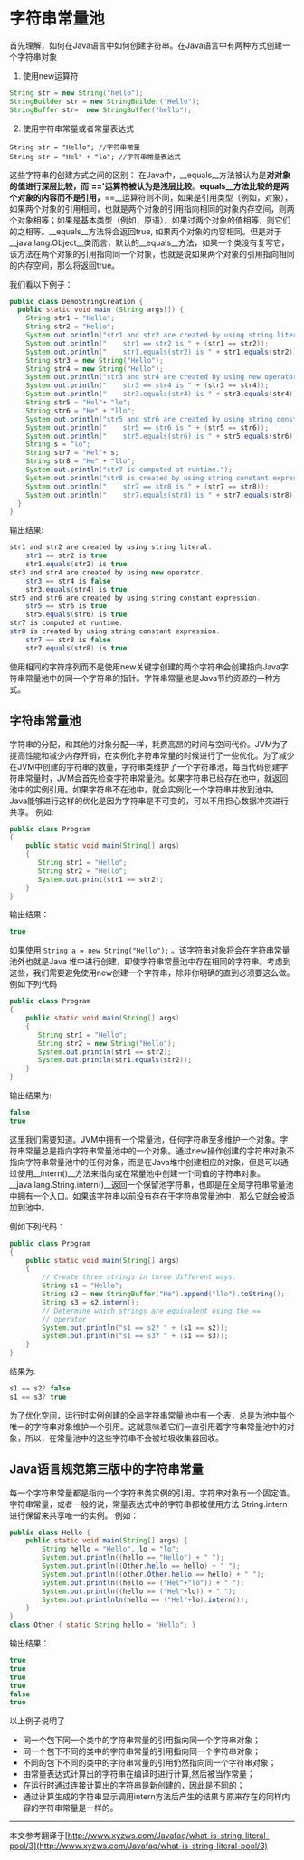 # 字符串常量池
首先理解，如何在Java语言中如何创建字符串。在Java语言中有两种方式创建一个字符串对象
 
1. 使用new运算符
```java
String str = new String("hello");
StringBuilder str = new StringBuilder("Hello");
StringBuffer str=  new StringBuffer("hello");
```

2. 使用字符串常量或者常量表达式
```
String str = "Hello"; //字符串常量
String str = "Hel" + "lo"; //字符串常量表达式
```

这些字符串的创建方式之间的区别： 在Java中，__equals__方法被认为是**对对象的值进行深层比较，而'=='运算符被认为是浅层比较**。__equals__方法比较的是**两个对象的内容而不是引用**，__==__运算符则不同，如果是引用类型（例如，对象），如果两个对象的引用相同，也就是两个对象的引用指向相同的对象内存空间，则两个对象相等；如果是基本类型（例如，原语），如果过两个对象的值相等，则它们的之相等。__equals__方法将会返回true, 如果两个对象的内容相同。但是对于__java.lang.Object__类而言，默认的__equals__方法，如果一个类没有复写它，该方法在两个对象的引用指向同一个对象，也就是说如果两个对象的引用指向相同的内存空间，那么将返回true。

我们看以下例子：
```java
public class DemoStringCreation {
  public static void main (String args[]) {
    String str1 = "Hello";  
    String str2 = "Hello"; 
    System.out.println("str1 and str2 are created by using string literal.");    
    System.out.println("    str1 == str2 is " + (str1 == str2));  
    System.out.println("    str1.equals(str2) is " + str1.equals(str2));  
    String str3 = new String("Hello");  
    String str4 = new String("Hello"); 
    System.out.println("str3 and str4 are created by using new operator.");    
    System.out.println("    str3 == str4 is " + (str3 == str4));  
    System.out.println("    str3.equals(str4) is " + str3.equals(str4));  
    String str5 = "Hel"+ "lo";  
    String str6 = "He" + "llo"; 
    System.out.println("str5 and str6 are created by using string constant expression.");    
    System.out.println("    str5 == str6 is " + (str5 == str6));  
    System.out.println("    str5.equals(str6) is " + str5.equals(str6));
    String s = "lo";
    String str7 = "Hel"+ s;  
    String str8 = "He" + "llo"; 
    System.out.println("str7 is computed at runtime.");     
    System.out.println("str8 is created by using string constant expression.");    
    System.out.println("    str7 == str8 is " + (str7 == str8));  
    System.out.println("    str7.equals(str8) is " + str7.equals(str8));
  }
}
```

输出结果:
```java
str1 and str2 are created by using string literal.
    str1 == str2 is true
    str1.equals(str2) is true
str3 and str4 are created by using new operator.
    str3 == str4 is false
    str3.equals(str4) is true
str5 and str6 are created by using string constant expression.
    str5 == str6 is true
    str5.equals(str6) is true
str7 is computed at runtime.
str8 is created by using string constant expression.
    str7 == str8 is false
    str7.equals(str8) is true
```


使用相同的字符序列而不是使用new关键字创建的两个字符串会创建指向Java字符串常量池中的同一个字符串的指针。字符串常量池是Java节约资源的一种方式。

## 字符串常量池
字符串的分配，和其他的对象分配一样，耗费高昂的时间与空间代价。JVM为了提高性能和减少内存开销，在实例化字符串常量的时候进行了一些优化。为了减少在JVM中创建的字符串的数量，字符串类维护了一个字符串池，每当代码创建字符串常量时，JVM会首先检查字符串常量池。如果字符串已经存在池中，就返回池中的实例引用。如果字符串不在池中，就会实例化一个字符串并放到池中。Java能够进行这样的优化是因为字符串是不可变的，可以不用担心数据冲突进行共享。
例如:
```java
public class Program
{
    public static void main(String[] args)
    {
       String str1 = "Hello";  
       String str2 = "Hello"; 
       System.out.print(str1 == str2);
    }
}
```

输出结果：
```java
true
```

如果使用 `String a = new String("Hello");` 。该字符串对象将会在字符串常量池外也就是Java 堆中进行创建，即使字符串常量池中存在相同的字符串。考虑到这些，我们需要避免使用new创建一个字符串，除非你明确的直到必须要这么做。例如下列代码

```java
public class Program
{
    public static void main(String[] args)
    {
       String str1 = "Hello";  
       String str2 = new String("Hello");
       System.out.println(str1 == str2);
       System.out.println(str1.equals(str2));
    }
}
```
输出结果为:
```java
false 
true
```

这里我们需要知道。JVM中拥有一个常量池，任何字符串至多维护一个对象。字符串常量总是指向字符串常量池中的一个对象。通过new操作创建的字符串对象不指向字符串常量池中的任何对象，而是在Java堆中创建相应的对象，但是可以通过使用__intern()__方法来指向或在常量池中创建一个同值的字符串对象。__java.lang.String.intern()__返回一个保留池字符串，也即是在全局字符串常量池中拥有一个入口。如果该字符串以前没有存在于字符串常量池中，那么它就会被添加到池中。

例如下列代码：
```java
public class Program
{
    public static void main(String[] args)
    {
        // Create three strings in three different ways.
        String s1 = "Hello";
        String s2 = new StringBuffer("He").append("llo").toString();
        String s3 = s2.intern();
        // Determine which strings are equivalent using the ==
        // operator
        System.out.println("s1 == s2? " + (s1 == s2));
        System.out.println("s1 == s3? " + (s1 == s3));
    }
}
```
结果为:
```java
s1 == s2? false
s1 == s3? true
```
为了优化空间，运行时实例创建的全局字符串常量池中有一个表，总是为池中每个唯一的字符串对象维护一个引用。这就意味着它们一直引用着字符串常量池中的对象，所以，在常量池中的这些字符串不会被垃圾收集器回收。
## Java语言规范第三版中的字符串常量
每一个字符串常量都是指向一个字符串类实例的引用。字符串对象有一个固定值。字符串常量，或者一般的说，常量表达式中的字符串都被使用方法 String.intern进行保留来共享唯一的实例。
例如：
```java
public class Hello {
    public static void main(String[] args) {
        String hello = "Hello", lo = "lo";
        System.out.println((hello == "Hello") + " ");
        System.out.println((Other.hello == hello) + " ");
        System.out.println((other.Other.hello == hello) + " ");
        System.out.println((hello == ("Hel"+"lo")) + " ");
        System.out.println((hello == ("Hel"+lo)) + " ");
        System.out.printlnln(hello == ("Hel"+lo).intern());
    }
}
class Other { static String hello = "Hello"; }
```
输出结果：

```java
true
true
true
true
false 
true
```

以上例子说明了
- 同一个包下同一个类中的字符串常量的引用指向同一个字符串对象；
- 同一个包下不同的类中的字符串常量的引用指向同一个字符串对象；
- 不同的包下不同的类中的字符串常量的引用仍然指向同一个字符串对象；
- 由常量表达式计算出的字符串在编译时进行计算,然后被当作常量；
- 在运行时通过连接计算出的字符串是新创建的，因此是不同的；
- 通过计算生成的字符串显示调用intern方法后产生的结果与原来存在的同样内容的字符串常量是一样的。

_____________________
本文参考翻译于[http://www.xyzws.com/Javafaq/what-is-string-literal-pool/3](http://www.xyzws.com/Javafaq/what-is-string-literal-pool/3)




